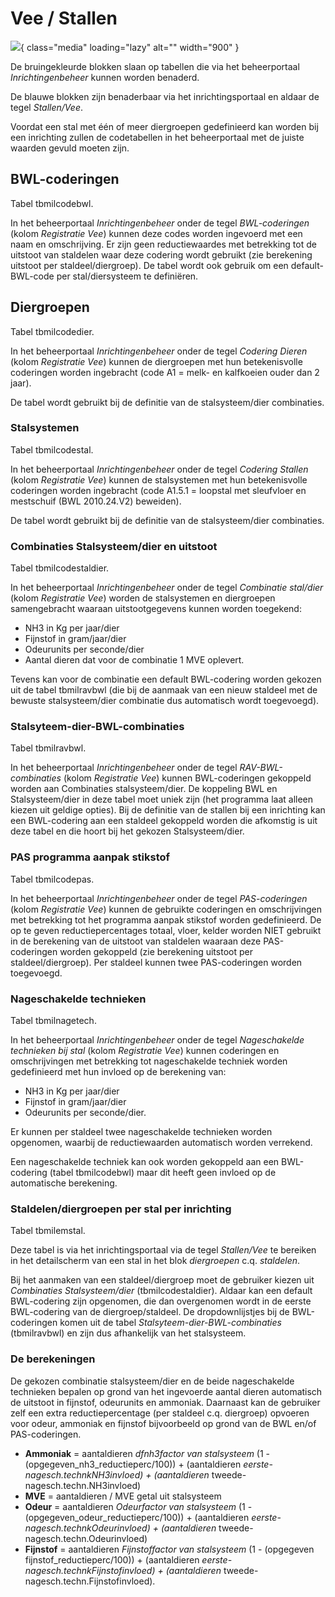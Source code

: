 # Vee / Stallen

![](../img/applicatiebeheer/instellen_inrichten/stallenenvee.png){ class="media" loading="lazy" alt="" width="900" }

De bruingekleurde blokken slaan op tabellen die via het beheerportaal *Inrichtingenbeheer* kunnen worden benaderd.

De blauwe blokken zijn benaderbaar via het inrichtingsportaal en aldaar de tegel *Stallen/Vee*.

Voordat een stal met één of meer diergroepen gedefinieerd kan worden bij een inrichting zullen de codetabellen in het beheerportaal met de juiste waarden gevuld moeten zijn.

## BWL-coderingen

Tabel tbmilcodebwl.

In het beheerportaal *Inrichtingenbeheer* onder de tegel *BWL-coderingen* (kolom *Registratie Vee*) kunnen deze codes worden ingevoerd met een naam en omschrijving.
Er zijn geen reductiewaardes met betrekking tot de uitstoot van staldelen waar deze codering wordt gebruikt (zie berekening uitstoot per staldeel/diergroep).
De tabel wordt ook gebruik om een default-BWL-code per stal/diersysteem te definiëren.

## Diergroepen

Tabel tbmilcodedier.

In het beheerportaal *Inrichtingenbeheer* onder de tegel *Codering Dieren* (kolom *Registratie Vee*) kunnen de diergroepen met hun betekenisvolle coderingen worden ingebracht (code A1 =  melk- en kalfkoeien ouder dan 2 jaar).

De tabel wordt gebruikt bij de definitie van de stalsysteem/dier combinaties.

### Stalsystemen

Tabel tbmilcodestal.

In het beheerportaal *Inrichtingenbeheer* onder de tegel *Codering Stallen* (kolom *Registratie Vee*) kunnen de stalsystemen met hun betekenisvolle coderingen worden ingebracht (code A1.5.1 = loopstal met sleufvloer en mestschuif (BWL 2010.24.V2) beweiden).

De tabel wordt gebruikt bij de definitie van de stalsysteem/dier combinaties.

### Combinaties Stalsysteem/dier en uitstoot

Tabel tbmilcodestaldier.

In het beheerportaal *Inrichtingenbeheer* onder de tegel *Combinatie stal/dier* (kolom *Registratie Vee*) worden de stalsystemen en diergroepen samengebracht waaraan uitstootgegevens kunnen worden toegekend:

- NH3 in Kg per jaar/dier
- Fijnstof in gram/jaar/dier
- Odeurunits per seconde/dier
- Aantal dieren dat voor de combinatie 1 MVE oplevert.

Tevens kan voor de combinatie een default BWL-codering worden gekozen uit de tabel tbmilravbwl (die bij de aanmaak van een nieuw staldeel met de bewuste stalsysteem/dier combinatie dus automatisch wordt toegevoegd).

### Stalsyteem-dier-BWL-combinaties

Tabel tbmilravbwl.

In het beheerportaal *Inrichtingenbeheer* onder de tegel *RAV-BWL-combinaties* (kolom *Registratie Vee*) kunnen BWL-coderingen gekoppeld worden aan Combinaties stalsysteem/dier. De koppeling BWL en Stalsysteem/dier in deze tabel moet uniek zijn (het programma laat alleen kiezen uit geldige opties).
Bij de definitie van de stallen bij een inrichting kan een BWL-codering aan een staldeel gekoppeld worden die afkomstig is uit deze tabel en die hoort bij het gekozen Stalsysteem/dier.

### PAS programma aanpak stikstof

Tabel tbmilcodepas.

In het beheerportaal *Inrichtingenbeheer* onder de tegel *PAS-coderingen* (kolom *Registratie Vee*) kunnen de gebruikte coderingen en omschrijvingen met betrekking tot het programma aanpak stikstof worden gedefinieerd. De op te geven reductiepercentages totaal, vloer, kelder worden NIET gebruikt in de berekening van de uitstoot van staldelen waaraan deze PAS-coderingen worden gekoppeld (zie berekening uitstoot per staldeel/diergroep). Per staldeel kunnen twee PAS-coderingen worden toegevoegd.

### Nageschakelde technieken

Tabel tbmilnagetech.

In het beheerportaal *Inrichtingenbeheer* onder de tegel *Nageschakelde technieken bij stal* (kolom *Registratie Vee*) kunnen coderingen en omschrijvingen met betrekking tot nageschakelde techniek worden gedefinieerd met hun invloed op de berekening van:

- NH3 in Kg per jaar/dier
- Fijnstof in gram/jaar/dier
- Odeurunits per seconde/dier.

Er kunnen per staldeel twee nageschakelde technieken worden opgenomen, waarbij de reductiewaarden automatisch worden verrekend.

Een nageschakelde techniek kan ook worden gekoppeld aan een BWL-codering (tabel tbmilcodebwl) maar dit heeft geen invloed op de automatische berekening.

### Staldelen/diergroepen per stal per inrichting

Tabel tbmilemstal.

Deze tabel is via het inrichtingsportaal via de tegel *Stallen/Vee* te bereiken in het detailscherm van een stal in het blok *diergroepen* c.q. *staldelen*.

Bij het aanmaken van een staldeel/diergroep moet de gebruiker kiezen uit *Combinaties Stalsysteem/dier* (tbmilcodestaldier). Aldaar kan een default BWL-codering zijn opgenomen, die dan overgenomen wordt in de eerste BWL-codering van de diergroep/staldeel.
De dropdownlijstjes bij de BWL-coderingen komen uit de tabel *Stalsyteem-dier-BWL-combinaties* (tbmilravbwl) en zijn dus afhankelijk van het stalsysteem.

### De berekeningen

De gekozen combinatie stalsysteem/dier en de beide nageschakelde technieken bepalen op grond van het ingevoerde aantal dieren automatisch de uitstoot in fijnstof, odeurunits en ammoniak. Daarnaast kan de gebruiker zelf een extra reductiepercentage (per staldeel c.q. diergroep) opvoeren voor odeur, ammoniak en fijnstof bijvoorbeeld op grond van de BWL en/of PAS-coderingen.

- **Ammoniak**  = aantaldieren *dfnh3factor van stalsysteem* (1 - (opgegeven_nh3_reductieperc/100)) + (aantaldieren *eerste-nagesch.technkNH3invloed) 	 + (aantaldieren* tweede-nagesch.techn.NH3invloed)
- **MVE** = aantaldieren / MVE getal uit stalsysteem
- **Odeur** = aantaldieren *Odeurfactor van stalsysteem* (1 - (opgegeven_odeur_reductieperc/100)) + (aantaldieren *eerste-nagesch.technkOdeurinvloed) 	 + (aantaldieren* tweede-nagesch.techn.Odeurinvloed)
- **Fijnstof** = aantaldieren *Fijnstoffactor van stalsysteem* (1 - (opgegeven fijnstof_reductieperc/100)) + (aantaldieren *eerste-nagesch.technkFijnstofinvloed) + (aantaldieren* tweede-nagesch.techn.Fijnstofinvloed).

